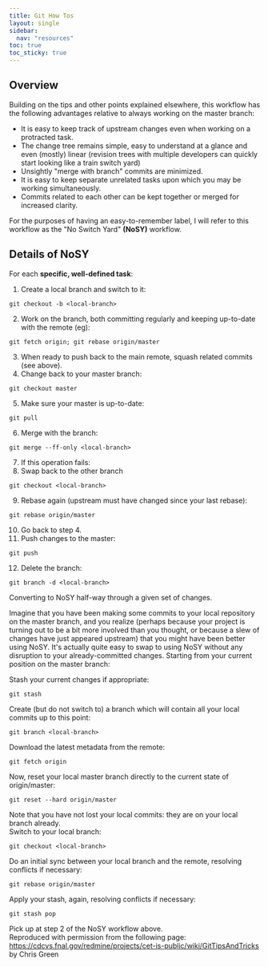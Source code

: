 ```yaml
---
title: Git How Tos
layout: single
sidebar:
  nav: "resources"
toc: true
toc_sticky: true
---
```


## Overview

Building on the tips and other points explained elsewhere, this workflow has the following 
advantages relative to always working on the master branch:

*   It is easy to keep track of upstream changes even when working on a protracted task.
*   The change tree remains simple, easy to understand at a glance and even (mostly) linear (revision trees with multiple developers can quickly start looking like a train switch yard)
*   Unsightly "merge with branch" commits are minimized.
*   It is easy to keep separate unrelated tasks upon which you may be working simultaneously.
*   Commits related to each other can be kept together or merged for increased clarity.

For the purposes of having an easy-to-remember label, I will refer to this workflow as 
the "No Switch Yard" **(NoSY)** workflow.

## Details of NoSY

For each **specific, well-defined task**:

1.  Create a local branch and switch to it:
```
git checkout -b <local-branch>
```
2.  Work on the branch, both committing regularly and keeping up-to-date with the remote (eg):
```
git fetch origin; git rebase origin/master
```
3.  When ready to push back to the main remote, squash related commits (see above).
4.  Change back to your master branch:
```
git checkout master
```
5.  Make sure your master is up-to-date:
```
git pull
```
6.  Merge with the branch:
```
git merge --ff-only <local-branch>
```
7.  If this operation fails:
8.  Swap back to the other branch
```
git checkout <local-branch>
```
9.  Rebase again (upstream must have changed since your last rebase):
```
git rebase origin/master
```
10.  Go back to step 4.
11.  Push changes to the master:
```
git push
```
12.  Delete the branch:
```
git branch -d <local-branch>
```
Converting to NoSY half-way through a given set of changes.

Imagine that you have been making some commits to your local repository on the master branch, 
and you realize (perhaps because your project is turning out to be a bit more involved than you 
thought, or because a slew of changes have just appeared upstream) that you might have been 
better using NoSY. It's actually quite easy to swap to using NoSY without any disruption to 
your already-committed changes. Starting from your current position on the master branch:

Stash your current changes if appropriate:
```
git stash
```
Create (but do not switch to) a branch which will contain all your local commits up to this point:
```
git branch <local-branch>
```
Download the latest metadata from the remote:
```
git fetch origin
```
Now, reset your local master branch directly to the current state of origin/master:
```
git reset --hard origin/master
```
Note that you have not lost your local commits: they are on your local branch already.  
 Switch to your local branch:
```
git checkout <local-branch>
```
Do an initial sync between your local branch and the remote, resolving conflicts if necessary:
```
git rebase origin/master
```
Apply your stash, again, resolving conflicts if necessary:
```
git stash pop
```
Pick up at step 2 of the NoSY workflow above.  
 Reproduced with permission from the following page: https://cdcvs.fnal.gov/redmine/projects/cet-is-public/wiki/GitTipsAndTricks by Chris Green